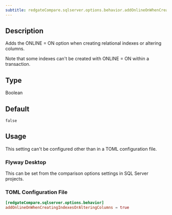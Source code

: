 ```yaml
---
subtitle: redgateCompare.sqlserver.options.behavior.addOnlineOnWhenCreatingIndexesOrAlteringColumns
---
```


## Description

Adds the ONLINE = ON option when creating relational indexes or altering columns.

Note that some indexes can't be created with ONLINE = ON within a transaction.

## Type

Boolean

## Default

`false`

## Usage

This setting can't be configured other than in a TOML configuration file.

### Flyway Desktop

This can be set from the comparison options settings in SQL Server projects.

### TOML Configuration File

```toml
[redgateCompare.sqlserver.options.behavior]
addOnlineOnWhenCreatingIndexesOrAlteringColumns = true
```
